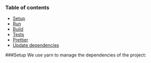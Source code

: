 ### Table of contents
- [Setup](README.md)
- [Run](README.md)
- [Build](README.md)
- [Tests](README.md)
- [Prettier](README.md)
- [Update dependencies](README.md)

###Setup
We use yarn to manage the dependencies of the project:
